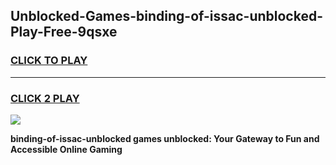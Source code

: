 
## Unblocked-Games-binding-of-issac-unblocked-Play-Free-9qsxe
<h3>
<a href="https://premium76.site?title=binding-of-issac-unblocked&ref=23A">CLICK TO PLAY</a></h3>
<hr>

<h3>
<a href="https://premium76.site?title=binding-of-issac-unblocked&ref=23A">CLICK 2 PLAY</a>
  
</h3>

<a href="https://premium76.site?title=binding-of-issac-unblocked&ref=23A"><img src="https://clearcache.store/games.png"></a>


**binding-of-issac-unblocked games unblocked: Your Gateway to Fun and Accessible Online Gaming**

